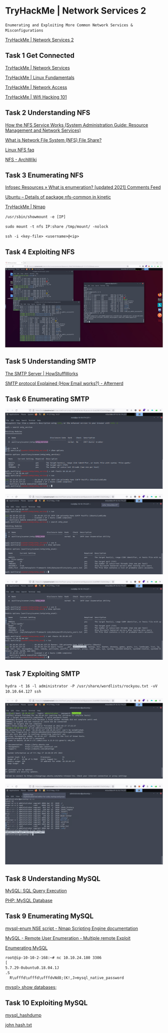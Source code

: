 # TryHackMe | Network Services 2
`Enumerating and Exploiting More Common Network Services & Misconfigurations`

[TryHackMe | Network Services 2](https://tryhackme.com/room/networkservices2)

## Task 1 Get Connected
[TryHackMe | Network Services](https://tryhackme.com/room/networkservices)

[TryHackMe | Linux Fundamentals](https://tryhackme.com/module/linux-fundamentals)

[TryHackMe | Network Access](https://tryhackme.com/access)

[TryHackMe | Wifi Hacking 101](https://tryhackme.com/room/wifihacking101)

## Task 2 Understanding NFS
[How the NFS Service Works (System Administration Guide: Resource Management and Network Services)](https://docs.oracle.com/cd/E19683-01/816-4882/6mb2ipq7l/index.html)

[What is Network File System (NFS) File Share?](https://www.datto.com/blog/what-is-nfs-file-share)

[Linux NFS faq](http://nfs.sourceforge.net/)

[NFS - ArchWiki](https://wiki.archlinux.org/title/NFS)

## Task 3 Enumerating NFS 
[Infosec Resources &raquo; What is enumeration? [updated 2021] Comments Feed](https://resources.infosecinstitute.com/topic/what-is-enumeration/)

[Ubuntu – Details of package nfs-common in kinetic](https://packages.ubuntu.com/kinetic/nfs-common)

[TryHackMe | Nmap](https://tryhackme.com/room/furthernmap)

`/usr/sbin/showmount -e [IP] `

`sudo mount -t nfs IP:share /tmp/mount/ -nolock`

`ssh -i <key-file> <username>@<ip>`

## Task 4 Exploiting NFS
![./b -p](https://github.com/r1skkam/TryHackMe-Network-Services-2/blob/main/Screenshot%202022-05-26%20160958.jpg)

## Task 5 Understanding SMTP
[The SMTP Server | HowStuffWorks](https://computer.howstuffworks.com/e-mail-messaging/email3.htm)

[SMTP protocol Explained (How Email works?) - Afternerd](https://www.afternerd.com/blog/smtp/)

## Task 6 Enumerating SMTP
![smtp_version](https://github.com/r1skkam/TryHackMe-Network-Services-2/blob/main/Screenshot%202022-05-27%20222900.png)

![smtp_enum](https://github.com/r1skkam/TryHackMe-Network-Services-2/blob/main/Screenshot%202022-05-27%20223916.png)

![administrator](https://github.com/r1skkam/TryHackMe-Network-Services-2/blob/main/Screenshot%202022-05-27%20225035.png)

## Task 7 Exploiting SMTP
`hydra -t 16 -l administrator -P /usr/share/wordlists/rockyou.txt -vV 10.10.64.127 ssh`

![hydra](https://github.com/r1skkam/TryHackMe-Network-Services-2/blob/main/Screenshot%202022-05-27%20225942.png)

![smtp.txt](https://github.com/r1skkam/TryHackMe-Network-Services-2/blob/main/Screenshot%202022-05-27%20230146.png)

## Task 8 Understanding MySQL
[MySQL: SQL Query Execution](https://dev.mysql.com/doc/dev/mysql-server/latest/PAGE_SQL_EXECUTION.html)

[PHP: MySQL Database](https://www.w3schools.com/php/php_mysql_intro.asp)

## Task 9 Enumerating MySQL
[mysql-enum NSE script - Nmap Scripting Engine documentation](https://nmap.org/nsedoc/scripts/mysql-enum.html)

[MySQL - Remote User Enumeration - Multiple remote Exploit](https://www.exploit-db.com/exploits/23081)

[Enumerating MySQL](https://github.com/r1skkam/TryHackMe-Network-Services-2/blob/main/Enumerating%20MySQL)

```
root@ip-10-10-2-168:~# nc 10.10.24.180 3306
[
5.7.29-0ubuntu0.18.04.1J
.S
  R\ufffd\ufffd\ufffdvNd8;(K!,J>mysql_native_password
```

[mysql> show databases;](https://github.com/r1skkam/TryHackMe-Network-Services-2/blob/main/show%20databases)

## Task 10 Exploiting MySQL
[mysql_hashdump](https://github.com/r1skkam/TryHackMe-Network-Services-2/blob/main/mysql_hashdump)

[john hash.txt](https://github.com/r1skkam/TryHackMe-Network-Services-2/blob/main/john%20hash.txt)
